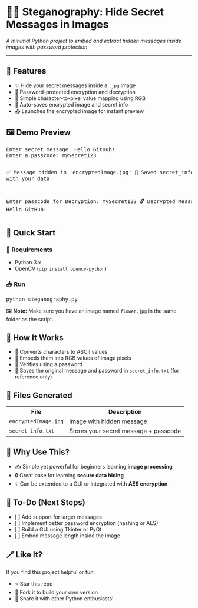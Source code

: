 <!DOCTYPE html>
<html lang="en">
<head>
  <meta charset="UTF-8">

</head>
<body>

  <h1>🔐💐 Steganography: Hide Secret Messages in Images</h1>
  <p><em>A minimal Python project to embed and extract hidden messages inside images with password protection</em></p>

  <hr>

  <h2>🌟 Features</h2>
  <ul>
    <li>✨ Hide your secret messages inside a <code>.jpg</code> image</li>
    <li>🔑 Password-protected encryption and decryption</li>
    <li>🧠 Simple character-to-pixel value mapping using RGB</li>
    <li>📁 Auto-saves encrypted image and secret info</li>
    <li>📤 Launches the encrypted image for instant preview</li>
  </ul>

  <h2>🖼️ Demo Preview</h2>
  <pre>
Enter secret message: Hello GitHub!
Enter a passcode: mySecret123

✅ Message hidden in 'encryptedImage.jpg'
📁 Saved secret_info.txt with your data

Enter passcode for Decryption: mySecret123
🔓 Decrypted Message: Hello GitHub!
  </pre>

  <h2>🚀 Quick Start</h2>

  <h3>🔧 Requirements</h3>
  <ul>
    <li>Python 3.x</li>
    <li>OpenCV (<code>pip install opencv-python</code>)</li>
  </ul>

  <h3>📥 Run</h3>
  <pre>python steganography.py</pre>
  <p>🖼️ <strong>Note:</strong> Make sure you have an image named <code>flower.jpg</code> in the same folder as the script.</p>

  <h2>🧠 How It Works</h2>
  <ul>
    <li>🔢 Converts characters to ASCII values</li>
    <li>🎨 Embeds them into RGB values of image pixels</li>
    <li>🔐 Verifies using a password</li>
    <li>🧾 Saves the original message and password in <code>secret_info.txt</code> (for reference only)</li>
  </ul>

  <h2>📂 Files Generated</h2>
  <table>
    <tr>
      <th>File</th>
      <th>Description</th>
    </tr>
    <tr>
      <td><code>encryptedImage.jpg</code></td>
      <td>Image with hidden message</td>
    </tr>
    <tr>
      <td><code>secret_info.txt</code></td>
      <td>Stores your secret message + passcode</td>
    </tr>
  </table>

  <h2>🤔 Why Use This?</h2>
  <ul>
    <li>✍️ Simple yet powerful for beginners learning <strong>image processing</strong></li>
    <li>🔒 Great base for learning <strong>secure data hiding</strong></li>
    <li>💡 Can be extended to a GUI or integrated with <strong>AES encryption</strong></li>
  </ul>

  <h2>📌 To-Do (Next Steps)</h2>
  <ul>
    <li>[ ] Add support for larger messages</li>
    <li>[ ] Implement better password encryption (hashing or AES)</li>
    <li>[ ] Build a GUI using Tkinter or PyQt</li>
    <li>[ ] Embed message length inside the image</li>
  </ul>

  <h2>🪄 Like It?</h2>
  <p>If you find this project helpful or fun:</p>
  <ul>
    <li>⭐ Star this repo</li>
    <li>🍴 Fork it to build your own version</li>
    <li>📣 Share it with other Python enthusiasts!</li>
  </ul>
</body>
</html>
